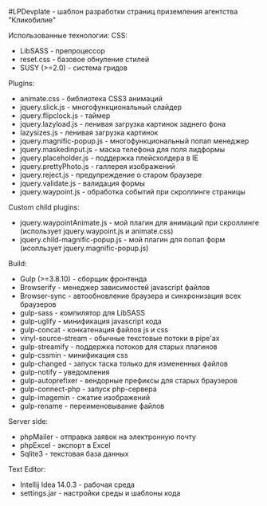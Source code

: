 #LPDevplate - шаблон разработки страниц приземления агентства "Кликобилие"

Использованные технологии:
CSS:
 - LibSASS - препроцессор
 - reset.css - базовое обнуление стилей
 - SUSY (>=2.0) - система гридов

Plugins:
 - animate.css - библиотека CSS3 анимаций
 - jquery.slick.js - многофункциональный слайдер
 - jquery.flipclock.js - таймер
 - jquery.lazyload.js - ленивая загрузка картинок заднего фона
 - lazysizes.js - ленивая загрузка картинок
 - jquery.magnific-popup.js - многофункциональный попап менеджер
 - jquery.maskedinput.js - маска телефона для поля лидформы
 - jquery.placeholder.js - поддержка плейсхолдера в IE
 - jquery.prettyPhoto.js - галлерея изображений
 - jquery.reject.js - предупреждение о старом браузере
 - jquery.validate.js - валидация формы
 - jquery.waypoint.js - обработка событий при скроллинге страницы

Custom child plugins:
 - jquery.waypointAnimate.js - мой плагин для анимаций при скроллинге (использует jquery.waypoint.js и animate.css)
 - jquery.child-magnific-popup.js - мой плагин для попап форм (исопльзует jquery.magnific-popup.js)

Build:
 - Gulp (>=3.8.10) - сборщик фронтенда
 - Browserify - менеджер зависимостей javascript файлов
 - Browser-sync - автообновление браузера и синхронизация всех браузеров
 - gulp-sass - компилятор для LibSASS
 - gulp-uglify - минификация javascript кода
 - gulp-concat - конкатенация файлов js и css
 - vinyl-source-stream - обычные текстовые потоки в pipe'ах
 - gulp-streamify - поддержка потоков для старых плагинов
 - gulp-cssmin - минификация css
 - gulp-changed - запуск таска только для измененных файлов
 - gulp-notify - уведомления
 - gulp-autoprefixer - вендорные префиксы для старых браузеров
 - gulp-connect-php - запуск php-сервера
 - gulp-imagemin - сжатие изображений
 - gulp-rename - переименовывание файлов

Server side:
 - phpMailer - отправка заявок на электронную почту
 - phpExcel - экспорт в Excel
 - Sqlite3 - текстовая база данных
 
Text Editor:
 - Intellij Idea 14.0.3 - рабочая среда
 - settings.jar - настройки среды и шаблоны кода

